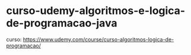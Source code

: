# curso-udemy-algoritmos-e-logica-de-programacao-java

curso: https://www.udemy.com/course/curso-algoritmos-logica-de-programacao/
